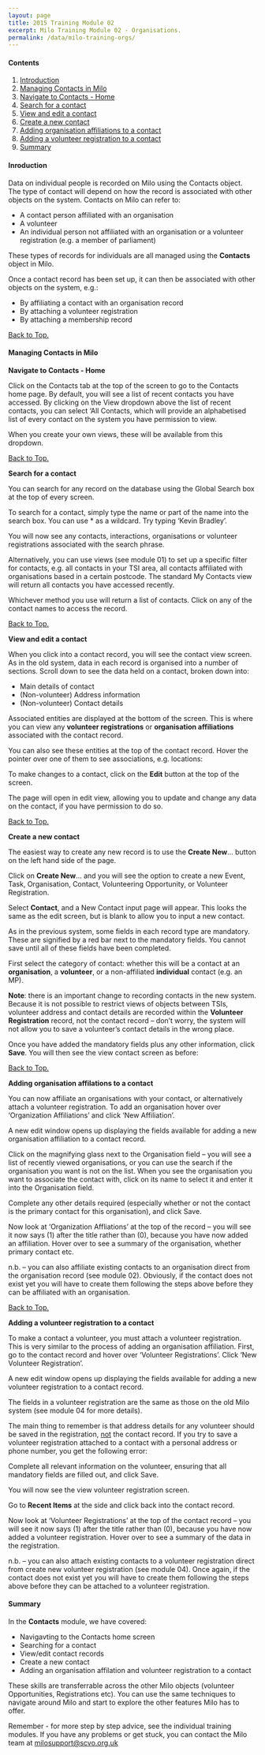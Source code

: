 ```yaml
---
layout: page
title: 2015 Training Module 02
excerpt: Milo Training Module 02 - Organisations.
permalink: /data/milo-training-orgs/
---
```




#### Contents <a name="top"></a>

1. <a href="#intro">Introduction</a>
2. <a href="#manage">Managing Contacts in Milo</a>
3. <a href="#nav">Navigate to Contacts - Home</a>
4. <a href="#search">Search for a contact</a>
5. <a href="#view">View and edit a contact</a>
6. <a href="#create">Create a new contact</a>
7. <a href="#addorg">Adding organisation affiliations to a contact</a>
8. <a href="#addvol">Adding a volunteer registration to a contact</a>
9. <a href="#sum">Summary</a>


#### Inroduction <a name="intro"></a>

Data on individual people is recorded on Milo using the Contacts object. The type of contact will depend on how the record is associated with other objects on the system. Contacts on Milo can refer to:

* A contact person affiliated with an organisation
* A volunteer
* An individual person not affiliated with an organisation or a volunteer registration (e.g. a member of parliament)

These types of records for individuals are all managed using the **Contacts** object in Milo.

Once a contact record has been set up, it can then be associated with other objects on the system, e.g.:

* By affiliating a contact with an organisation record
* By attaching a volunteer registration
* By attaching a membership record


<a href="#top">Back to Top.</a>

#### Managing Contacts in Milo <a name="manage"></a>

**Navigate to Contacts - Home** <a name="nav"></a>

Click on the Contacts tab at the top of the screen to go to the Contacts home page. By default, you will see a list of recent contacts you have accessed. By clicking on the View dropdown above the list of recent contacts, you can select ‘All Contacts, which will provide an alphabetised list of every contact on the system you have permission to view.

When you create your own views, these will be available from this dropdown.

<!-- ![text](images/milo training/03_text.PNG) -->


<a href="#top">Back to Top.</a>

**Search for a contact** <a name="search"></a>

You can search for any record on the database using the Global Search box at the top of every screen.

<!-- ![text](images/milo training/03_text.PNG) -->

To search for a contact, simply type the name or part of the name into the search box. You can use * as a wildcard. Try typing ‘Kevin Bradley’.

You will now see any contacts, interactions, organisations or volunteer registrations associated with the search phrase.

Alternatively, you can use views (see module 01) to set up a specific filter for contacts, e.g. all contacts in your TSI area, all contacts affiliated with organisations based in a certain postcode. The standard My Contacts view will return all contacts you have accessed recently.

Whichever method you use will return a list of contacts. Click on any of the contact names to access the record.


<a href="#top">Back to Top.</a>

**View and edit a contact** <a name="view"></a>

When you click into a contact record, you will see the contact view screen. As in the old system, data in each record is organised into a number of sections. Scroll down to see the data held on a contact, broken down into:

* Main details of contact
* (Non-volunteer) Address information
* (Non-volunteer) Contact details

<!-- ![text](images/milo training/03_text.PNG) -->

Associated entities are displayed at the bottom of the screen. This is where you can view any **volunteer registrations** or **organisation affiliations** associated with the contact record.

<!-- ![text](images/milo training/03_text.PNG) -->

You can also see these entities at the top of the contact record. Hover the pointer over one of them to see associations, e.g. locations:

<!-- ![text](images/milo training/03_text.PNG) -->

To make changes to a contact, click on the **Edit** button at the top of the screen.

<!-- ![text](images/milo training/03_text.PNG) -->

The page will open in edit view, allowing you to update and change any data on the contact, if you have permission to do so.

<!-- ![text](images/milo training/03_text.PNG) -->


<a href="#top">Back to Top.</a>

**Create a new contact** <a name="create"></a>

The easiest way to create any new record is to use the **Create New**… button on the left hand side of the page.

<!-- ![text](images/milo training/03_text.PNG) -->

Click on **Create New**… and you will see the option to create a new Event, Task, Organisation, Contact, Volunteering Opportunity, or Volunteer Registration.

<!-- ![text](images/milo training/03_text.PNG) -->

Select **Contact**, and a New Contact input page will appear. This looks the same as the edit screen, but is blank to allow you to input a new contact.

<!-- ![text](images/milo training/03_text.PNG) -->

As in the previous system, some fields in each record type are mandatory. These are signified by a red bar next to the mandatory fields. You cannot save until all of these fields have been completed.

First select the category of contact: whether this will be a contact at an **organisation**, a **volunteer**, or a non-affiliated **individual** contact (e.g. an MP).

**Note**: there is an important change to recording contacts in the new system. Because it is not possible to restrict views of objects between TSIs, volunteer address and contact details are recorded within the **Volunteer Registration** record, not the contact record – don’t worry, the system will not allow you to save a volunteer’s contact details in the wrong place.

Once you have added the mandatory fields plus any other information, click **Save**. You will then see the view contact screen as before:

<!-- ![text](images/milo training/03_text.PNG) -->


<a href="#top">Back to Top.</a>

**Adding organisation affilations to a contact** <a name="addorg"></a>

You can now affiliate an organisations with your contact, or alternatively attach a volunteer registration. To add an organisation hover over ‘Organization Affiliations’ and click ‘New Affiliation’.

<!-- ![text](images/milo training/03_text.PNG) -->

A new edit window opens up displaying the fields available for adding a new organisation affiliation to a contact record.

<!-- ![text](images/milo training/03_text.PNG) -->

Click on the magnifying glass next to the Organisation field – you will see a list of recently viewed organisations, or you can use the search if the organisation you want is not on the list. When you see the organisation you want to associate the contact with, click on its name to select it and enter it into the Organisation field.

Complete any other details required (especially whether or not the contact is the primary contact for this organisation), and click Save.

Now look at ‘Organization Affliations’ at the top of the record – you will see it now says (1) after the title rather than (0), because you have now added an affiliation. Hover over to see a summary of the organisation, whether primary contact etc.

<!-- ![text](images/milo training/03_text.PNG) -->

<!-- ![text](images/milo training/03_text.PNG) -->

n.b. – you can also affiliate existing contacts to an organisation direct from the organisation record (see module 02). Obviously, if the contact does not exist yet you will have to create them following the steps above before they can be affiliated with an organisation.


<a href="'top">Back to Top.</a>

**Adding a volunteer registration to a contact** <a name="addvol"></a>

To make a contact a volunteer, you must attach a volunteer registration. This is very similar to the process of adding an organisation affiliation. First, go to the contact record and hover over ‘Volunteer Registrations’. Click ‘New Volunteer Registration’.

<!-- ![text](images/milo training/03_text.PNG) -->

A new edit window opens up displaying the fields available for adding a new volunteer registration to a contact record.

<!-- ![text](images/milo training/03_text.PNG) -->

The fields in a volunteer registration are the same as those on the old Milo system (see module 04 for more details).

The main thing to remember is that address details for any volunteer should be saved in the registration, <u>not</u> the contact record. If you try to save a volunteer registration attached to a contact with a personal address or phone number, you get the following error:

<!-- ![text](images/milo training/03_text.PNG) -->

Complete all relevant information on the volunteer, ensuring that all mandatory fields are filled out, and click Save.

You will now see the view volunteer registration screen.

<!-- ![text](images/milo training/03_text.PNG) -->

Go to **Recent Items** at the side and click back into the contact record.

<!-- ![text](images/milo training/03_text.PNG) -->

Now look at ‘Volunteer Registrations’ at the top of the contact record – you will see it now says (1) after the title rather than (0), because you have now added a volunteer registration. Hover over to see a summary of the data in the registration.

<!-- ![text](images/milo training/03_text.PNG) -->

n.b. – you can also attach existing contacts to a volunteer registration direct from create new volunteer registration (see module 04). Once again, if the contact does not exist yet you will have to create them following the steps above before they can be attached to a volunteer registration.

#### Summary <a name="#sum"></a>

In the **Contacts** module, we have covered:

* Navigavting to the Contacts home screen
* Searching for a contact
* View/edit contact records
* Create a new contact
* Adding an organisation affilation and volunteer registration to a contact

These skills are transferrable across the other Milo objects (volunteer Opportunities, Registrations etc). You can use the same techniques to navigate around Milo and start to explore the other features Milo has to offer.

Remember - for more step by step advice, see the individual training modules. If you have any problems or get stuck, you can contact the Milo team at [milosupport@scvo.org.uk](mailto:milosupport@scvo.org.uk)


